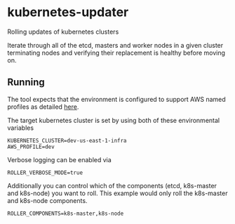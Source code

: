 # kubernetes-updater
Rolling updates of kubernetes clusters

Iterate through all of the etcd, masters and worker nodes in a given cluster terminating nodes and verifying their replacement is healthy before moving on.

## Running

The tool expects that the environment is configured to support AWS named profiles as detailed [here](http://docs.aws.amazon.com/cli/latest/userguide/cli-chap-getting-started.html#cli-multiple-profiles).

The target kubernetes cluster is set by using both of these environmental variables

```
KUBERNETES_CLUSTER=dev-us-east-1-infra
AWS_PROFILE=dev
```

Verbose logging can be enabled via

```
ROLLER_VERBOSE_MODE=true
```

Additionally you can control which of the components (etcd, k8s-master and k8s-node) you want to roll.   This example would only roll the k8s-master and k8s-node components.

```
ROLLER_COMPONENTS=k8s-master,k8s-node
```
